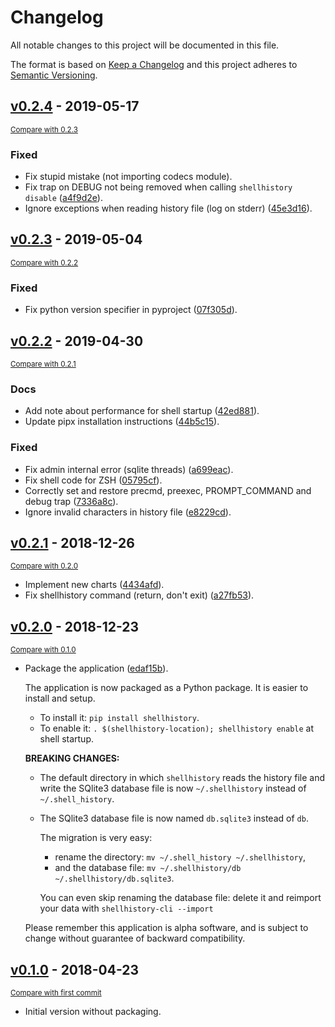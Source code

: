 # Changelog
All notable changes to this project will be documented in this file.

The format is based on [Keep a Changelog](http://keepachangelog.com/en/1.0.0/)
and this project adheres to [Semantic Versioning](http://semver.org/spec/v2.0.0.html).

<!-- insertion marker -->
## [v0.2.4](https://github.com/pawamoy/shell-history/releases/tag/v0.2.4) - 2019-05-17

<small>[Compare with 0.2.3](https://github.com/pawamoy/shell-history/compare/v0.2.3...v0.2.4)</small>

### Fixed
- Fix stupid mistake (not importing codecs module).
- Fix trap on DEBUG not being removed when calling `shellhistory disable` ([a4f9d2e](https://github.com/pawamoy/shell-history/commit/a4f9d2ed6094a54ba856a6693e53d93dea09f39f)).
- Ignore exceptions when reading history file (log on stderr) ([45e3d16](https://github.com/pawamoy/shell-history/commit/45e3d16695a8c941360604c8ae5d7d9d7fe3ba7e)).


## [v0.2.3](https://github.com/pawamoy/shell-history/releases/tag/v0.2.3) - 2019-05-04

<small>[Compare with 0.2.2](https://github.com/pawamoy/shell-history/compare/v0.2.2...v0.2.3)</small>

### Fixed
- Fix python version specifier in pyproject ([07f305d](https://github.com/pawamoy/shell-history/commit/07f305d5b4ad4adfed154febd0cbfa557bc8fca4)).


## [v0.2.2](https://github.com/pawamoy/shell-history/releases/tag/v0.2.2) - 2019-04-30

<small>[Compare with 0.2.1](https://github.com/pawamoy/shell-history/compare/v0.2.1...v0.2.2)</small>

### Docs
- Add note about performance for shell startup ([42ed881](https://github.com/pawamoy/shell-history/commit/42ed88184b03fe977e596b3f86075e7c428703c8)).
- Update pipx installation instructions ([44b5c15](https://github.com/pawamoy/shell-history/commit/44b5c152c03b35acd1fbd3f4e9db70630facbf89)).

### Fixed
- Fix admin internal error (sqlite threads) ([a699eac](https://github.com/pawamoy/shell-history/commit/a699eac45d5b38b275b65721f20b254433e10499)).
- Fix shell code for ZSH ([05795cf](https://github.com/pawamoy/shell-history/commit/05795cf5030257444a8e9b9f199f8c0ef060e238)).
- Correctly set and restore precmd, preexec, PROMPT_COMMAND and debug trap ([7336a8c](https://github.com/pawamoy/shell-history/commit/7336a8c347fb0d593b74e3b501f51cf484eb4afd)).
- Ignore invalid characters in history file ([e8229cd](https://github.com/pawamoy/shell-history/commit/e8229cd0dd34fe8858344d502c967a9b76f8deb1)).


## [v0.2.1](https://gitlab.com/pawamoy/shell-history/tags/v0.2.1) - 2018-12-26

<small>[Compare with 0.2.0](https://gitlab.com/pawamoy/shell-history/compare/v0.2.0...v0.2.1)</small>

- Implement new charts ([4434afd](https://gitlab.com/pawamoy/shell-history/commit/4434afdce557f861f0b6b32b5ecd8c0474b59029)).
- Fix shellhistory command (return, don't exit) ([a27fb53](https://gitlab.com/pawamoy/shell-history/commit/a27fb53e097f22acc7cf789fb69f244208115c3f)).

## [v0.2.0](https://gitlab.com/pawamoy/shell-history/tags/v0.2.0) - 2018-12-23

<small>[Compare with 0.1.0](https://gitlab.com/pawamoy/shell-history/compare/v0.1.0...v0.2.0)</small>

- Package the application ([edaf15b](https://gitlab.com/pawamoy/shell-history/commit/edaf15b7424d40ef13442be03ae04828eb80571d)).

  The application is now packaged as a Python package. It is easier to install and setup.
  - To install it: `pip install shellhistory`.
  - To enable it: `. $(shellhistory-location); shellhistory enable` at shell startup.

  **BREAKING CHANGES:**
  - The default directory in which `shellhistory` reads the history file and write the SQlite3 database file
  is now `~/.shellhistory` instead of `~/.shell_history`.
  - The SQlite3 database file is now named `db.sqlite3` instead of `db`.

    The migration is very easy:
    - rename the directory: `mv ~/.shell_history ~/.shellhistory`,
    - and the database file: `mv ~/.shellhistory/db ~/.shellhistory/db.sqlite3`.

    You can even skip renaming the database file:
    delete it and reimport your data with `shellhistory-cli --import`

  Please remember this application is alpha software, and is subject to change without guarantee of backward compatibility.

## [v0.1.0](https://gitlab.com/pawamoy/shell-history/tags/v0.1.0) - 2018-04-23

<small>[Compare with first commit](https://gitlab.com/pawamoy/shell-history/compare/4a9781fb20047c4c5f9d7bd04f60db5e35295070...v0.1.0)</small>

- Initial version without packaging.
